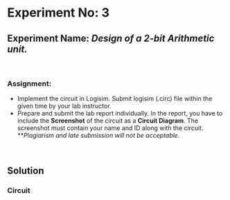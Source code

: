
# Experiment No: 3

## Experiment Name: *Design of a 2-bit Arithmetic unit.*

<img src = "" />

<img src = "" />

### Assignment:
- Implement the circuit in Logisim. Submit logisim (.circ) file within the given time by your lab instructor. 
- Prepare and submit the lab report individually. In the report, you have to include the __Screenshot__ of the circuit as a __Circuit Diagram__. The screenshot must contain your name and ID along with the circuit.
***Plagiarism and late submission will not be acceptable.*

<img src = "" />

<img src = "" />


## Solution

### Circuit

<img src = "" />
